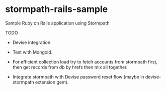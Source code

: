 stormpath-rails-sample
======================

Sample Ruby on Rails application using Stormpath

TODO

* Devise integration

* Test with Mongoid.

* For efficient collection load try to fetch accounts from stormpath first,  then get records from db by hrefs then mix all together.

* Integrate stormpath with Devise password reset flow (maybe in devise-stormpath extension gem).